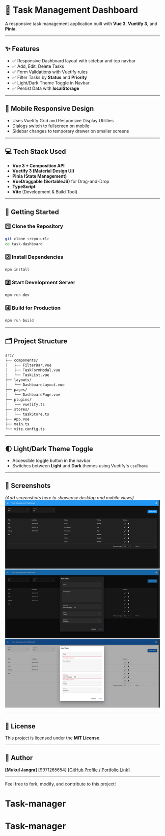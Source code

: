 # 📝 Task Management Dashboard

A responsive task management application built with **Vue 3**, **Vuetify 3**, and **Pinia**.

---

## ✨ Features

* ✅ Responsive Dashboard layout with sidebar and top navbar
* ✅ Add, Edit, Delete Tasks
* ✅ Form Validations with Vuetify rules
* ✅ Filter Tasks by **Status** and **Priority**
* ✅ Light/Dark Theme Toggle in Navbar
* ✅ Persist Data with **localStorage**

---

## 📱 Mobile Responsive Design

* Uses Vuetify Grid and Responsive Display Utilities
* Dialogs switch to fullscreen on mobile
* Sidebar changes to temporary drawer on smaller screens

---

## 💻 Tech Stack Used

* **Vue 3 + Composition API**
* **Vuetify 3 (Material Design UI)**
* **Pinia (State Management)**
* **VueDraggable (SortableJS)** for Drag-and-Drop
* **TypeScript**
* **Vite** (Development & Build Tool)

---

## 🚀 Getting Started

### 1️⃣ Clone the Repository

```bash
git clone <repo-url>
cd task-dashboard
```

### 2️⃣ Install Dependencies

```bash
npm install
```

### 3️⃣ Start Development Server

```bash
npm run dev
```

### 4️⃣ Build for Production

```bash
npm run build
```

---

## 🗂️ Project Structure

```
src/
├── components/
│   ├── FilterBar.vue
│   ├── TaskFormModal.vue
│   └── TaskList.vue
├── layouts/
│   └── DashboardLayout.vue
├── pages/
│   └── DashboardPage.vue
├── plugins/
│   └── vuetify.ts
├── stores/
│   └── taskStore.ts
├── App.vue
├── main.ts
└── vite.config.ts
```

---

## 🌓 Light/Dark Theme Toggle

* Accessible toggle button in the navbar
* Switches between **Light** and **Dark** themes using Vuetify's `useTheme`

---

## 📸 Screenshots

*(Add screenshots here to showcase desktop and mobile views)*
![Dashboard](image.png)
![Form](image-1.png)
![Validations](image-2.png)


---

## 📃 License

This project is licensed under the **MIT License**.

---

## 🙌 Author

**\[Mukul Jangra]**
\[9971265654]
\[[GitHub Profile / Portfolio Link](https://github.com/mukul-logezy)]


---

Feel free to fork, modify, and contribute to this project!
# Task-manager
# Task-manager
